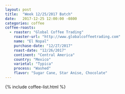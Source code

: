 ```yaml
---
layout: post
title:  "Week 12/25/2017 Batch"
date:   2017-12-25 12:00:00 -0800
categories: coffee
coffee-roasts:
  - roaster: "Global Coffee Trading"
    roaster-url: "http://www.globalcoffeetrading.com"
    name: "El Nopal"
    purchase-date: "12/27/2017"
    roast-date: "12/26/2017"
    continent: "Central America"
    country: "Mexico"
    varietal: "Typica"
    process: "Washed"
    flavor: "Sugar Cane, Star Anise, Chocolate"
---
```


{% include coffee-list.html %}